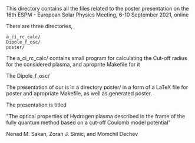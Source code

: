 This directory contains all the files related to the poster presentation on the 
16th ESPM - European Solar Physics Meeting, 6-10 September 2021, online

There are three directories,

	a_ci_rc_calc/
	Dipole_f_osc/
	poster/
	
The a_ci_rc_calc/ contains small program for calculating the Cut-off radius for the considered plasma, and aproprite Makefile for it

The Dipole_f_osc/
 
The presentation of our is in a directory poster/ in a form of a LaTeX file for poster and apropriate Makefile, as well as generated poster. 

The presentation is titled

"The optical properties of Hydrogen plasma described in the frame of the fully quantum method based on a cut-off Coulomb model potential"

Nenad M. Sakan, 
Zoran J. Simic,
and 
Momchil Dechev


